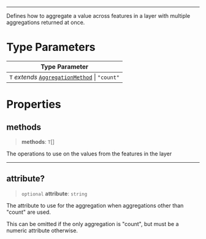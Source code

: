 ***

Defines how to aggregate a value across features in a layer with multiple aggregations
returned at once.

# Type Parameters

| Type Parameter                                                         |
| ---------------------------------------------------------------------- |
| `T` *extends* [`AggregationMethod`](AggregationMethod.md) \| `"count"` |

# Properties

## methods

> **methods**: `T`\[]

The operations to use on the values from the features in the layer

***

## attribute?

> `optional` **attribute**: `string`

The attribute to use for the aggregation when aggregations other than "count" are used.

This can be omitted if the only aggregation is "count", but must be a numeric attribute
otherwise.

